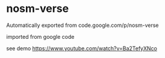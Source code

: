# nosm-verse
Automatically exported from code.google.com/p/nosm-verse

imported from google code

see demo
https://www.youtube.com/watch?v=Ba2TefyXNco

